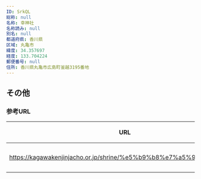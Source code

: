 ```yaml
---
ID: SrkQL
総称: null
名称: 幸神社
名称読み: null
別名: null
都道府県: 香川県
区域: 丸亀市
緯度: 34.357697
経度: 133.704224
郵便番号: null
住所: 香川県丸亀市広島町釜越3195番地
---
```


## その他

### 参考URL

| URL                                                                 | 説明   |
| ------------------------------------------------------------------- | ------ |
| https://kagawakenjinjacho.or.jp/shrine/%e5%b9%b8%e7%a5%9e%e7%a4%be/ | 神社庁 |
